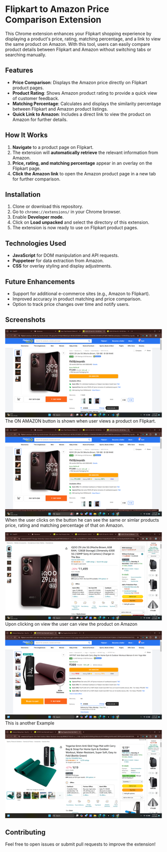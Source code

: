 # Flipkart to Amazon Price Comparison Extension

This Chrome extension enhances your Flipkart shopping experience by displaying a product's price, rating, matching percentage, and a link to view the same product on Amazon. With this tool, users can easily compare product details between Flipkart and Amazon without switching tabs or searching manually.

## Features

- **Price Comparison**: Displays the Amazon price directly on Flipkart product pages.
- **Product Rating**: Shows Amazon product rating to provide a quick view of customer feedback.
- **Matching Percentage**: Calculates and displays the similarity percentage between Flipkart and Amazon product listings.
- **Quick Link to Amazon**: Includes a direct link to view the product on Amazon for further details.

## How It Works

1. **Navigate** to a product page on Flipkart.
2. The extension will **automatically retrieve** the relevant information from Amazon.
3. **Price, rating, and matching percentage** appear in an overlay on the Flipkart page.
4. **Click the Amazon link** to open the Amazon product page in a new tab for further comparison.

## Installation

1. Clone or download this repository.
2. Go to `chrome://extensions/` in your Chrome browser.
3. Enable **Developer mode**.
4. Click on **Load unpacked** and select the directory of this extension.
5. The extension is now ready to use on Flipkart product pages.

## Technologies Used

- **JavaScript** for DOM manipulation and API requests.
- **Puppeteer** for data extraction from Amazon.
- **CSS** for overlay styling and display adjustments.

## Future Enhancements

- Support for additional e-commerce sites (e.g., Amazon to Flipkart).
- Improved accuracy in product matching and price comparison.
- Option to track price changes over time and notify users.

## Screenshots

![Flipkart Product Page](./screenshots/ss1.png)  
The ON AMAZON button is shown when user views a product on Flipkart.

![Product Comparison](./screenshots/ss2.png)  
When the user clicks on the button he can see the same or simlar products price, rating and matching percentage of that on Amazon.

![Product Comparison](./screenshots/ss3.png)  
Upon clicking on view the user can view the product on Amazon

![Flipkart Product Page](./screenshots/ss4.png)  
This is another Example

![Flipkart Product Page](./screenshots/ss5.png)  

## Contributing

Feel free to open issues or submit pull requests to improve the extension!
